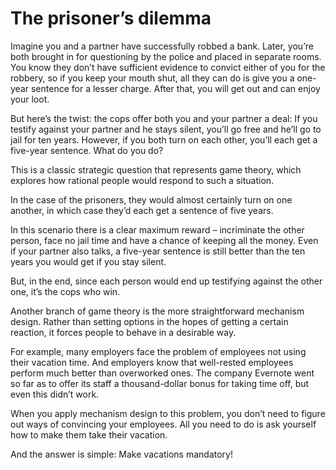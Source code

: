 # The prisoner’s dilemma
Imagine you and a partner have successfully robbed a bank. Later, you’re both brought in for questioning by the police and placed in separate rooms. You know they don’t have sufficient evidence to convict either of you for the robbery, so if you keep your mouth shut, all they can do is give you a one-year sentence for a lesser charge. After that, you will get out and can enjoy your loot.

But here’s the twist: 
the cops offer both you and your partner a deal: If you testify against your partner and he stays silent, you’ll go free and he’ll go to jail for ten years. However, if you both turn on each other, you’ll each get a five-year sentence. What do you do?

This is a classic strategic question that represents game theory, which explores how rational people would respond to such a situation.

In the case of the prisoners, they would almost certainly turn on one another, in which case they’d each get a sentence of five years.

In this scenario there is a clear maximum reward 
– incriminate the other person, face no jail time and have a chance of keeping all the money. Even if your partner also talks, a five-year sentence is still better than the ten years you would get if you stay silent.

But, in the end, since each person would end up testifying against the other one, it’s the cops who win.

Another branch of game theory is the more straightforward mechanism design. Rather than setting options in the hopes of getting a certain reaction, it forces people to behave in a desirable way.

For example, many employers face the problem of employees not using their vacation time. And employers know that well-rested employees perform much better than overworked ones. The company Evernote went so far as to offer its staff a thousand-dollar bonus for taking time off, but even this didn’t work.

When you apply mechanism design to this problem, you don’t need to figure out ways of convincing your employees. All you need to do is ask yourself how to make them take their vacation.

And the answer is simple: Make vacations mandatory!